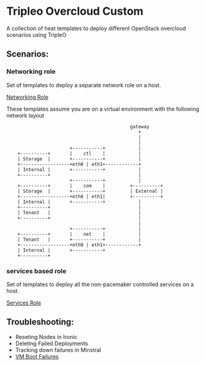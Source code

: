 # Tripleo Overcloud Custom
A collection of heat templates to deploy different OpenStack overcloud scenarios using TripleO

## Scenarios:

### Networking role
Set of templates to deploy a separate network role on a host.

[Networking Role](custom-roles/networking)

These templates assume you are on a virtual environment with the following network layout

```
                                             gateway
                                                +
                                                |
                                                |
                       +-----------+            |
    +----------+       |    ctl    |            |
    | Storage  |       +-----------+            |
    +------------------+eth0 | eth1+------------+
    | Internal |       +-----------+            |
    +----------+                                |
                       +-----------+            |
    +----------+       |    com    |         +----------+
    | Storage  |       +-----------+         | External |
    +------------------+eth0 | eth1|         +----------+
    | Internal |       +-----------+            |
    +----------+                                |
    | Tenant   |                                |
    +----------+                                |
                                                |
                       +-----------+            |
    +----------+       |    net    |            |
    | Tenant   |       +-----------+            |
    +------------------+eth0 | eth1+------------+
    | Internal |       +-----------+
    +----------+
```

### services based role
Set of templates to deploy all the non-pacemaker controlled services on a host.

[Services Role](custom-roles/services)


## Troubleshooting:

* Reseting Nodes in Ironic
* Deleting Failed Deployments
* Tracking down failures in Minstral
* [VM Boot Failures](troubleshooting/VM_boot_failures.md)